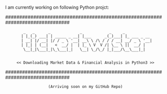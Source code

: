 I am currently working on following Python projct:


###############################################################################

            _   _      _             _            _     _            
           | |_(_) ___| | _____ _ __| |___      _(_)___| |_ ___ _ __ 
           | __| |/ __| |/ / _ \ '__| __\ \ /\ / / / __| __/ _ \ '__|
           | |_| | (__|   <  __/ |  | |_ \ V  V /| \__ \ ||  __/ |   
            \__|_|\___|_|\_\___|_|   \__| \_/\_/ |_|___/\__\___|_|


         << Downloading Market Data & Financial Analysis in Python3 >>

###############################################################################
               
                       (Arriving soon on my GitHub Repo)

